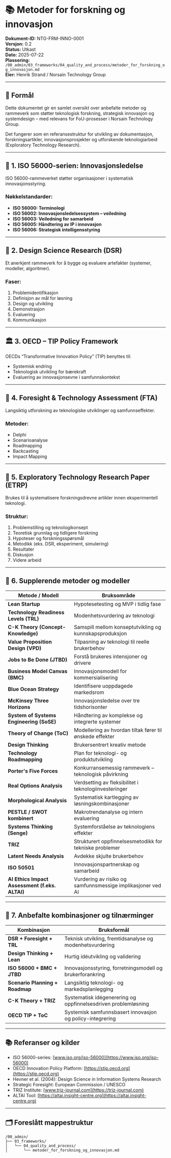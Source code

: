 # 📚 Metoder for forskning og innovasjon

**Dokument-ID:** NTG-FRM-INNO-0001  
**Versjon:** 0.2  
**Status:** Utkast  
**Dato:** 2025-07-22  
**Plassering:** `/00_admin/03_frameworks/04_quality_and_process/metoder_for_forskning_og_innovasjon.md`  
**Eier:** Henrik Strand / Norsain Technology Group  

---

## 🎯 Formål

Dette dokumentet gir en samlet oversikt over anbefalte metoder og rammeverk som støtter teknologisk forskning, strategisk innovasjon og systemdesign – med relevans for FoU-prosesser i Norsain Technology Group.  

Det fungerer som en referansestruktur for utvikling av dokumentasjon, forskningsartikler, innovasjonsprosjekter og utforskende teknologiarbeid (Exploratory Technology Research).

---

## 📐 1. ISO 56000-serien: Innovasjonsledelse

ISO 56000-rammeverket støtter organisasjoner i systematisk innovasjonsstyring.

### Nøkkelstandarder:

- **ISO 56000: Terminologi**
- **ISO 56002: Innovasjonsledelsessystem – veiledning**
- **ISO 56003: Veiledning for samarbeid**
- **ISO 56005: Håndtering av IP i innovasjon**
- **ISO 56006: Strategisk intelligensstyring**

---

## 🧠 2. Design Science Research (DSR)

Et anerkjent rammeverk for å bygge og evaluere artefakter (systemer, modeller, algoritmer).

### Faser:

1. Problemidentifikasjon  
2. Definisjon av mål for løsning  
3. Design og utvikling  
4. Demonstrasjon  
5. Evaluering  
6. Kommunikasjon  

---

## 🏛 3. OECD – TIP Policy Framework

OECDs “Transformative Innovation Policy” (TIP) benyttes til:

- Systemisk endring
- Teknologisk utvikling for bærekraft
- Evaluering av innovasjonsevne i samfunnskontekst

---

## 🔭 4. Foresight & Technology Assessment (FTA)

Langsiktig utforskning av teknologiske utviklinger og samfunnseffekter.

### Metoder:
- Delphi
- Scenarioanalyse
- Roadmapping
- Backcasting
- Impact Mapping

---

## 📄 5. Exploratory Technology Research Paper (ETRP)

Brukes til å systematisere forskningsdrevne artikler innen eksperimentell teknologi.

### Struktur:

1. Problemstilling og teknologikonsept  
2. Teoretisk grunnlag og tidligere forskning  
3. Hypoteser og forskningsspørsmål  
4. Metodikk (eks. DSR, eksperiment, simulering)  
5. Resultater  
6. Diskusjon  
7. Videre arbeid  

---

## 🧩 6. Supplerende metoder og modeller

| Metode / Modell                             | Bruksområde                                                                                   |
|---------------------------------------------|-----------------------------------------------------------------------------------------------|
| **Lean Startup**                            | Hypotesetesting og MVP i tidlig fase                                                          |
| **Technology Readiness Levels (TRL)**       | Modenhetsvurdering av teknologi                                                               |
| **C-K Theory (Concept-Knowledge)**          | Samspill mellom konseptutvikling og kunnskapsproduksjon                                       |
| **Value Proposition Design (VPD)**          | Tilpasning av teknologi til reelle brukerbehov                                                |
| **Jobs to Be Done (JTBD)**                  | Forstå brukeres intensjoner og drivere                                                        |
| **Business Model Canvas (BMC)**             | Innovasjonsmodell for kommersialisering                                                       |
| **Blue Ocean Strategy**                     | Identifisere uoppdagede markedsrom                                                            |
| **McKinsey Three Horizons**                 | Innovasjonsledelse over tre tidshorisonter                                                    |
| **System of Systems Engineering (SoSE)**    | Håndtering av komplekse og integrerte systemer                                                |
| **Theory of Change (ToC)**                  | Modellering av hvordan tiltak fører til ønskede effekter                                      |
| **Design Thinking**                         | Brukersentrert kreativ metode                                                                 |
| **Technology Roadmapping**                  | Plan for teknologi- og produktutvikling                                                       |
| **Porter's Five Forces**                    | Konkurransemessig rammeverk – teknologisk påvirkning                                          |
| **Real Options Analysis**                   | Verdsetting av fleksibilitet i teknologiinvesteringer                                         |
| **Morphological Analysis**                  | Systematisk kartlegging av løsningskombinasjoner                                              |
| **PESTLE / SWOT kombinert**                 | Makrotrendanalyse og intern evaluering                                                        |
| **Systems Thinking (Senge)**                | Systemforståelse av teknologiens effekter                                                      |
| **TRIZ**                                     | Strukturert oppfinnelsesmetodikk for tekniske problemer                                       |
| **Latent Needs Analysis**                   | Avdekke skjulte brukerbehov                                                                   |
| **ISO 50501**                                | Innovasjonspartnerskap og samarbeid                                                           |
| **AI Ethics Impact Assessment (f.eks. ALTAI)** | Vurdering av risiko og samfunnsmessige implikasjoner ved AI                                |

---

## 🧭 7. Anbefalte kombinasjoner og tilnærminger

| Kombinasjon                  | Bruksformål                                                                 |
|------------------------------|----------------------------------------------------------------------------|
| **DSR + Foresight + TRL**    | Teknisk utvikling, fremtidsanalyse og modenhetsvurdering                  |
| **Design Thinking + Lean**   | Hurtig idéutvikling og validering                                          |
| **ISO 56000 + BMC + JTBD**   | Innovasjonsstyring, forretningsmodell og brukerforankring                 |
| **Scenario Planning + Roadmap** | Langsiktig teknologi- og markedsplanlegging                           |
| **C-K Theory + TRIZ**        | Systematisk idégenerering og oppfinnelsesdriven problemløsning            |
| **OECD TIP + ToC**           | Systemisk samfunnsbasert innovasjon og policy-integrering                 |

---

## 📚 Referanser og kilder

- ISO 56000-series: [www.iso.org/iso-56000](https://www.iso.org/iso-56000)
- OECD Innovation Policy Platform: [https://stip.oecd.org](https://stip.oecd.org)
- Hevner et al. (2004): Design Science in Information Systems Research
- Strategic Foresight: European Commission / UNESCO
- TRIZ Institute: [www.triz-journal.com](https://triz-journal.com)
- ALTAI Tool: [https://altai.insight-centre.org](https://altai.insight-centre.org)

---

## 🗂️ Foreslått mappestruktur

```plaintext
/00_admin/
├── 03_frameworks/
│   └── 04_quality_and_process/
│       └── metoder_for_forskning_og_innovasjon.md